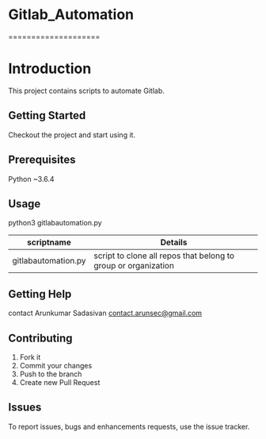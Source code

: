 # Gitlab_Automation
====================

# Introduction
This project contains scripts to automate Gitlab.

## Getting Started
Checkout the project and start using it.

## Prerequisites
Python ~3.6.4

## Usage
python3 gitlabautomation.py 

| scriptname  | Details |
| --------| ------------|
| gitlabautomation.py| script to clone all repos that belong to group or organization |


## Getting Help
contact Arunkumar Sadasivan <contact.arunsec@gmail.com>

## Contributing
1. Fork it
2. Commit your changes 
3. Push to the branch
4. Create new Pull Request

## Issues
To report issues, bugs and enhancements requests, use the issue tracker. 
